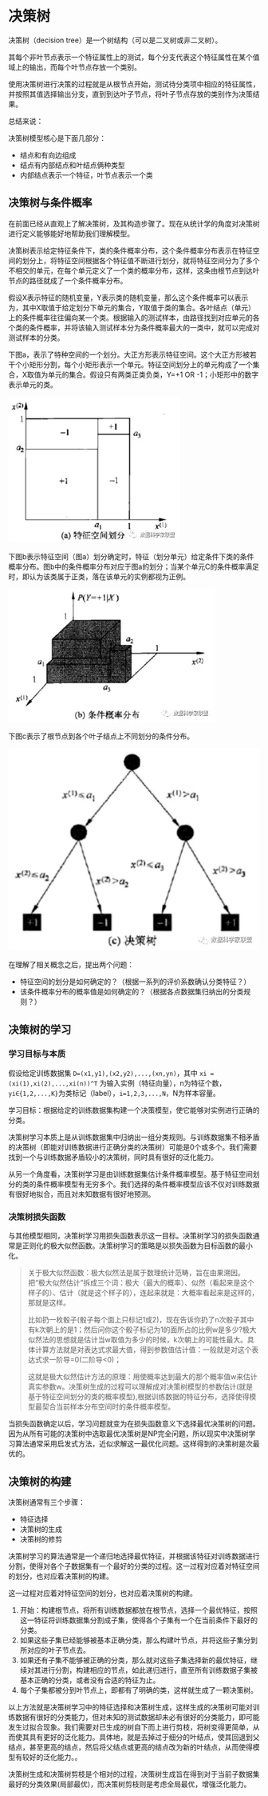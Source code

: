 # 决策树

决策树（decision tree）是一个树结构（可以是二叉树或非二叉树）。

其每个非叶节点表示一个特征属性上的测试，每个分支代表这个特征属性在某个值域上的输出，而每个叶节点存放一个类别。

使用决策树进行决策的过程就是从根节点开始，测试待分类项中相应的特征属性，并按照其值选择输出分支，直到到达叶子节点，将叶子节点存放的类别作为决策结果。

总结来说：

决策树模型核心是下面几部分：

- 结点和有向边组成
- 结点有内部结点和叶结点俩种类型
- 内部结点表示一个特征，叶节点表示一个类

## 决策树与条件概率

在前面已经从直观上了解决策树，及其构造步骤了。现在从统计学的角度对决策树进行定义能够能好地帮助我们理解模型。

决策树表示给定特征条件下，类的条件概率分布，这个条件概率分布表示在特征空间的划分上，将特征空间根据各个特征值不断进行划分，就将特征空间分为了多个不相交的单元，在每个单元定义了一个类的概率分布，这样，这条由根节点到达叶节点的路径就成了一个条件概率分布。

假设X表示特征的随机变量，Y表示类的随机变量，那么这个条件概率可以表示为，其中X取值于给定划分下单元的集合，Y取值于类的集合。各叶结点（单元）上的条件概率往往偏向某一个类。根据输入的测试样本，由路径找到对应单元的各个类的条件概率，并将该输入测试样本分为条件概率最大的一类中，就可以完成对测试样本的分类。

下图a，表示了特种空间的一个划分。大正方形表示特征空间。这个大正方形被若干个小矩形分割，每个小矩形表示一个单元。特征空间划分上的单元构成了一个集合，X取值为单元的集合。假设只有两类正类负类，Y=+1 OR -1；小矩形中的数字表示单元的类。

![](../../.gitbook/assets/algorithm/ml/decision-a.jpg)

下图b表示特征空间（图a）划分确定时，特征（划分单元）给定条件下类的条件概率分布。图b中的条件概率分布对应于图a的划分；当某个单元C的条件概率满足时，即认为该类属于正类，落在该单元的实例都视为正例。

![](../../.gitbook/assets/algorithm/ml/decision-b.jpg)

下图c表示了根节点到各个叶子结点上不同划分的条件分布。

![](../../.gitbook/assets/algorithm/ml/decision-c.jpg)

在理解了相关概念之后，提出两个问题：

- 特征空间的划分是如何确定的？（根据一系列的评价系数确认分类特征？）
- 该条件概率分布的概率值是如何确定的？（根据各点数据集归纳出的分类规则？）

## 决策树的学习

### 学习目标与本质

假设给定训练数据集 `D=(x1,y1),(x2,y2),...,(xn,yn)`，其中 `xi = (xi(1),xi(2),...,xi(n))^T` 为输入实例（特征向量），n为特征个数，`yi∈{1,2,...,K}`为类标记（label），`i=1,2,3,...,N`，N为样本容量。

学习目标：根据给定的训练数据集构建一个决策模型，使它能够对实例进行正确的分类。

决策树学习本质上是从训练数据集中归纳出一组分类规则。与训练数据集不相矛盾的决策树（即能对训练数据进行正确分类的决策树）可能是0个或多个。我们需要找到一个与训练数据矛盾较小的决策树，同时具有很好的泛化能力。

从另一个角度看，决策树学习是由训练数据集估计条件概率模型。基于特征空间划分的类的条件概率模型有无穷多个。我们选择的条件概率模型应该不仅对训练数据有很好地拟合，而且对未知数据有很好地预测。

### 决策树损失函数

与其他模型相同，决策树学习用损失函数表示这一目标。决策树学习的损失函数通常是正则化的极大似然函数。决策树学习的策略是以损失函数为目标函数的最小化。

> 关于极大似然函数：极大似然法是属于数理统计范畴，旨在由果溯因。把“极大似然估计”拆成三个词：极大（最大的概率）、似然（看起来是这个样子的）、估计（就是这个样子的），连起来就是：大概率看起来是这样的，那就是这样。
> 
> 比如扔一枚骰子(骰子每个面上只标记1或2)，现在告诉你扔了n次骰子其中有k次朝上的是1；然后问你这个骰子标记为1的面所占的比例w是多少?极大似然法的思想就是估计当w取值为多少的时候，k次朝上的可能性最大。具体计算方法就是对表达式求最大值，得到参数值估计值：一般就是对这个表达式求一阶导=0(二阶导<0)；
> 
> 这就是极大似然估计方法的原理：用使概率达到最大的那个概率值w来估计真实参数w。决策树生成的过程可以理解成对决策树模型的参数估计(就是基于特征空间划分的类的概率模型),根据训练数据的特征分布，选择使得模型最契合当前样本分布空间时的条件概率模型。

当损失函数确定以后，学习问题就变为在损失函数意义下选择最优决策树的问题。因为从所有可能的决策树中选取最优决策树是NP完全问题，所以现实中决策树学习算法通常采用启发式方法，近似求解这一最优化问题。这样得到的决策树是次最优的。

## 决策树的构建

决策树通常有三个步骤：

- 特征选择
- 决策树的生成
- 决策树的修剪

决策树学习的算法通常是一个递归地选择最优特征，并根据该特征对训练数据进行分割，使得对各个子数据集有一个最好的分类的过程。这一过程对应着对特征空间的划分，也对应着决策树的构建。

这一过程对应着对特征空间的划分，也对应着决策树的构建。

1. 开始：构建根节点，将所有训练数据都放在根节点，选择一个最优特征，按照这一特征将训练数据集分割成子集，使得各个子集有一个在当前条件下最好的分类。
2. 如果这些子集已经能够被基本正确分类，那么构建叶节点，并将这些子集分到所对应的叶子节点去。
3. 如果还有子集不能够被正确的分类，那么就对这些子集选择新的最优特征，继续对其进行分割，构建相应的节点，如此递归进行，直至所有训练数据子集被基本正确的分类，或者没有合适的特征为止。
4. 每个子集都被分到叶节点上，即都有了明确的类，这样就生成了一颗决策树。

以上方法就是决策树学习中的特征选择和决策树生成，这样生成的决策树可能对训练数据有很好的分类能力，但对未知的测试数据却未必有很好的分类能力，即可能发生过拟合现象。我们需要对已生成的树自下而上进行剪枝，将树变得更简单，从而使其具有更好的泛化能力。具体地，就是去掉过于细分的叶结点，使其回退到父结点，甚至更高的结点，然后将父结点或更高的结点改为新的叶结点，从而使得模型有较好的泛化能力。。

决策树生成和决策树剪枝是个相对的过程，决策树生成旨在得到对于当前子数据集最好的分类效果(局部最优)，而决策树剪枝则是考虑全局最优，增强泛化能力。
